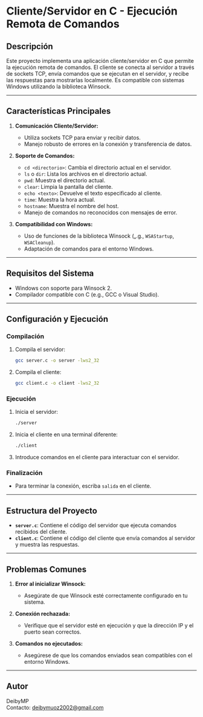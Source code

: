 # Cliente/Servidor en C - Ejecución Remota de Comandos

## Descripción
Este proyecto implementa una aplicación cliente/servidor en C que permite la ejecución remota de comandos. El cliente se conecta al servidor a través de sockets TCP, envía comandos que se ejecutan en el servidor, y recibe las respuestas para mostrarlas localmente. Es compatible con sistemas Windows utilizando la biblioteca Winsock.

---

## Características Principales
1. **Comunicación Cliente/Servidor:**
   - Utiliza sockets TCP para enviar y recibir datos.
   - Manejo robusto de errores en la conexión y transferencia de datos.

2. **Soporte de Comandos:**
   - `cd <directorio>`: Cambia el directorio actual en el servidor.
   - `ls` o `dir`: Lista los archivos en el directorio actual.
   - `pwd`: Muestra el directorio actual.
   - `clear`: Limpia la pantalla del cliente.
   - `echo <texto>`: Devuelve el texto especificado al cliente.
   - `time`: Muestra la hora actual.
   - `hostname`: Muestra el nombre del host.
   - Manejo de comandos no reconocidos con mensajes de error.

3. **Compatibilidad con Windows:**
   - Uso de funciones de la biblioteca Winsock („.g., `WSAStartup`, `WSACleanup`).
   - Adaptación de comandos para el entorno Windows.

---

## Requisitos del Sistema
- Windows con soporte para Winsock 2.
- Compilador compatible con C (e.g., GCC o Visual Studio).

---

## Configuración y Ejecución
### Compilación
1. Compila el servidor:
   ```bash
   gcc server.c -o server -lws2_32
   ```

2. Compila el cliente:
   ```bash
   gcc client.c -o client -lws2_32
   ```

### Ejecución
1. Inicia el servidor:
   ```bash
   ./server
   ```

2. Inicia el cliente en una terminal diferente:
   ```bash
   ./client
   ```

3. Introduce comandos en el cliente para interactuar con el servidor.

### Finalización
- Para terminar la conexión, escriba `salida` en el cliente.

---

## Estructura del Proyecto
- **`server.c`**: Contiene el código del servidor que ejecuta comandos recibidos del cliente.
- **`client.c`**: Contiene el código del cliente que envía comandos al servidor y muestra las respuestas.

---

## Problemas Comunes
1. **Error al inicializar Winsock:**
   - Asegúrate de que Winsock esté correctamente configurado en tu sistema.

2. **Conexión rechazada:**
   - Verifique que el servidor esté en ejecución y que la dirección IP y el puerto sean correctos.

3. **Comandos no ejecutados:**
   - Asegúrese de que los comandos enviados sean compatibles con el entorno Windows.

---

## Autor
DeibyMP  
Contacto: deibymuoz2002@gmail.com

